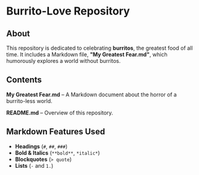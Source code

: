 # Burrito-Love Repository  

## About  
This repository is dedicated to celebrating **burritos**, the greatest food of all time. It includes a Markdown file, **"My Greatest Fear.md"**, which humorously explores a world without burritos.  

## Contents  
  **My Greatest Fear.md** – A Markdown document about the horror of a burrito-less world.  

  **README.md** – Overview of this repository.  

## Markdown Features Used  
- **Headings** (`#`, `##`, `###`)  
- **Bold & Italics** (`**bold**`, `*italic*`)  
- **Blockquotes** (`> quote`)  
- **Lists** (`-` and `1.`)
